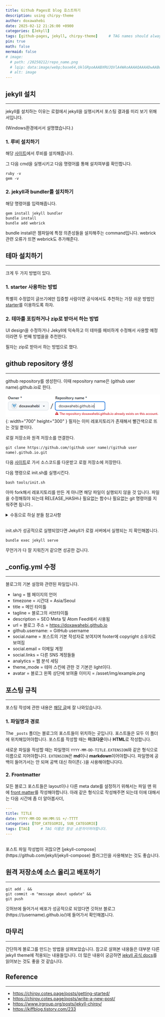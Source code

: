 ```yaml
---
title: Github Pages로 blog 호스트하기
description: using chirpy-theme
author: doxawahebi
date: 2025-02-12 21:26:00 +0900
categories: [Jekyll]
tags: [github-pages, jekyll, chirpy-theme]     # TAG names should always be lowercase
pin: true
math: false
mermaid: false
# image:
  # path: /20250212/repo_name.png
  # lqip: data:image/webp;base64,UklGRpoAAABXRUJQVlA4WAoAAAAQAAAADwAABwAAQUxQSDIAAAARL0AmbZurmr57yyIiqE8oiG0bejIYEQTgqiDA9vqnsUSI6H+oAERp2HZ65qP/VIAWAFZQOCBCAAAA8AEAnQEqEAAIAAVAfCWkAALp8sF8rgRgAP7o9FDvMCkMde9PK7euH5M1m6VWoDXf2FkP3BqV0ZYbO6NA/VFIAAAA
  # alt: image
---
```




## jekyll 설치
---
jekyll를 설치하는 이유는 로컬에서 jekyll을 실행시켜서 포스팅 결과를 미리 보기 위해서입니다.

(Windows환경에서서 설명했습니다.)

### 1. 루비 설치하기

해당 [사이트](https://rubyinstaller.org/)에서 루비를 설치해줍니다.

그 다음 cmd을 실행시키고
다음 명령어를 통해 설치여부를 확인합니다.
```shell
ruby -v
gem -v
```

### 2. jekyll과 bundler를 설치하기

해당 명령어를 입력해줍니다.
```shell
gem install jekyll bundler
bundle install
bundle add webrick
```
bundle install은 젬파일에 특정 의존성들을 설치해주는 command입니다.
webrick 관련 오류가 뜨면 webrick도 추가해준다.

## 테마 설치하기
---
크게 두 가지 방법이 있다.

### 1. starter 사용하는 방법
특별히 수정없이 글쓰기에만 집중할 사람이면 공식에서도 추천하는
가장 쉬운 방법인 [starter](https://github.com/cotes2020/chirpy-starter)를 이용하도록 하자.

### 2. 테마를 포킹하거나 zip로 받아서 하는 방법
UI design을 수정하거나 Jekyll에 익숙하고
이 테마를 헤비하게 수정해서 사용할 예정이라면 두 번째 방법을을 추천한다.


필자는 zip로 받아서 하는 방법으로 했다.


## github repository 생성
---
github repository를 생성한다. 이때 repository name은 (github user name).github.io로 한다.

![Desktop View](/assets/img/posts/2025/02/repo_name.png){: width="700" height="300" }
필자는 이미 레포지토리가 존재해서 빨간색으로 뜨는 것일 뿐이다.

로컬 저장소와 원격 저장소를 연결한다.
```shell
git clone https://github.com/(github user name)/(github user name).github.io.git
```

다음 [사이트](https://github.com/cotes2020/jekyll-theme-chirpy/releases)로 가서 소스코드를 다운받고 로컬 저장소에 저장한다.

다음 명령으로 init.sh를 실행시킨다.
```shell
bash tools/init.sh
```
 <!-- 어떤 파일들이 삭제되는지... -->
아마 fork해서 레포지토리를 만든 게 아니면 해당 파일이 실행되지 않을 것 입니다.
파일을 수정해줘야 되는데 RELEASE_HASH나 필요없는 함수나 필요없는 git 명령어를 지워주면 됩니다..

<details>
<summary>수동으로 하실 분들 참고사항</summary>
<div markdown="1">

init.sh를 실행하지 않으실 분은 해당 [블로그](https://velog.io/@hashnsalt/Github-Blog-%EB%A7%8C%EB%93%A4%EA%B8%B0-2)를 참고해보는 것도 좋을 것 같습니다.

workflow 직접 생성하실분은
jekyll.yml에 [해당 이슈](https://github.com/cotes2020/jekyll-theme-chirpy/discussions/1809)가 발생할 수 있다.

이 이슈는 Build에서 Build with Jekyll 위에 다음 텍스트를 추가하면 해결된다.
```text
name: npm build
run: npm install && npm run build
```

</div>
</details>
<br/>

init.sh가 성공적으로 실행되었다면
Jekyll가 로컬 서버에서 실행되는 지 확인해봅니다.
```shell
bundle exec jekyll serve
```
무언가가 다 잘 지워진거 같으면 성공한 겁니다.

## _config.yml 수정
---
블로그의 기본 설정와 관련된 파일입니다.

- lang = 웹 페이지의 언어
- timezone = 시간대 = Asia/Seoul
- title = 메인 타이틀
- tagline = 블로그의 서브타이틀
- description = SEO Meta 및 Atom Feed에서 사용됨
- url = 블로그 주소 = https://doxawahebi.github.io
- github.username: = GitHub username
- social.name = 포스트의 기본 작성자로 보여지며 footer에 copyright 소유자로 보여짐
- social.email = 이메일 계정
- social.links = 다른 SNS 계정들들
- analytics = 웹 분석 세팅
- theme_mode = 테마 스킨에 관한 것 기본은 light이다.
- avatar = 블로그 왼쪽 상단에 보여줄 이미지 = /asset/img/example.png


## 포스팅 규칙
---
포스팅 작성에 관한 내용은 [해당 글](https://chirpy.cotes.page/posts/write-a-new-post/)에 잘 나와있습니다.

### 1. 파일명과 경로
The `_posts` 폴더는 블로그의 포스트들이 위치하는 곳입니다. 포스트들은 모두 이 폴더에 위치해있어야합니다.
포스트를 작성할 때는 **마크다운**이나 **HTML**로 작성합니다.

새로운 파일을 작성할 때는 파일명이 `YYYY-MM-DD-TITLE.EXTENSION`와 같은 형식으로 이름으로 지어야합니다.
`EXTENSION`은 **md**이나 **markdown**이어야합니다.
파일명에 공백이 들어가서는 안 되며 공백 대신 하이픈(`-`)을 사용해야합니다다.

### 2. Frontmatter
모든 블로그 포스트들은 layout이나 다른 meta date를 설정하기 위해서는 파일 맨 위에 [front matter](https://jekyllrb.com/docs/front-matter/)를 작성해야합니다.
아래 같은 형식으로 작성해주면 되는데 이에 대해서는 다음 시간에 좀 더 알아봅사더,
```yaml
---
title: TITLE
date: YYYY-MM-DD HH:MM:SS +/-TTTT
categories: [TOP_CATEGORIE, SUB_CATEGORIE]
tags: [TAG]     # TAG 이름은 항상 소문자이여야합니다.
---
```
<br/>
포스트 파일 작성법이 귀찮으면 [jekyll-compose](https://github.com/jekyll/jekyll-compose) 플러그인을 사용해보는 것도 좋습니다.


## 원격 저장소에 소스 올리고 배포하기
---
```shell
git add . &&
git commit -m "message about update" &&
git push
```

깃허브에 들어가서 배포가 성공적으로 되었다면 깃허브 블로그(https://(username).github.io/)에 들어가서 확인해봅니다.

## 마무리
---
간단하게 블로그를 만드는 방법을 살펴보았습니다.
참고로 살펴본 내용들은 대부분 다른 jekyll theme에 적용되는 내용들입니다.
더 많은 내용이 궁금하면 [jekyll 공식 docs](https://jekyllrb.com/docs/themes/)를 읽어보는 것도 좋을 것 같습니다.

## Reference
---
- https://chirpy.cotes.page/posts/getting-started/
- https://chirpy.cotes.page/posts/write-a-new-post/
- https://www.irgroup.org/posts/jekyll-chirpy/
- https://kiffblog.tistory.com/233
